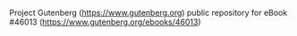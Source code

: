 Project Gutenberg (https://www.gutenberg.org) public repository for eBook #46013 (https://www.gutenberg.org/ebooks/46013)
